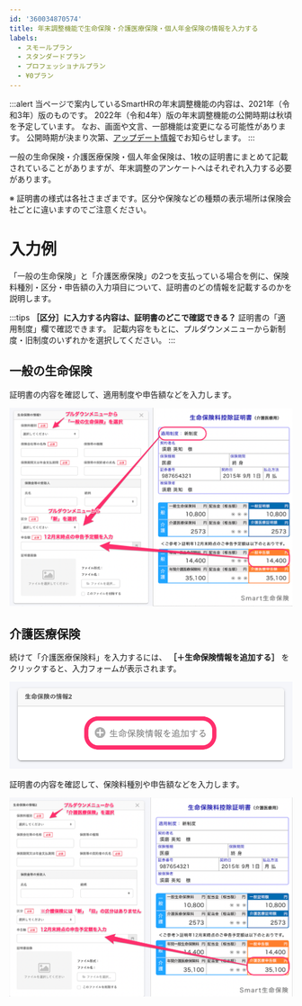 ```yaml
---
id: '360034870574'
title: 年末調整機能で生命保険・介護医療保険・個人年金保険の情報を入力する
labels:
  - スモールプラン
  - スタンダードプラン
  - プロフェッショナルプラン
  - ¥0プラン
---
```

:::alert
当ページで案内しているSmartHRの年末調整機能の内容は、2021年（令和3年）版のものです。
2022年（令和4年）版の年末調整機能の公開時期は秋頃を予定しています。
なお、画面や文言、一部機能は変更になる可能性があります。
公開時期が決まり次第、[アップデート情報](https://smarthr.jp/update%E2%80%9D)でお知らせします。
:::

一般の生命保険・介護医療保険・個人年金保険は、1枚の証明書にまとめて記載されていることがありますが、年末調整のアンケートへはそれぞれ入力する必要があります。

※ 証明書の様式は各社さまざまです。区分や保険などの種類の表示場所は保険会社ごとに違いますのでご注意ください。

# 入力例

「一般の生命保険」と「介護医療保険」の2つを支払っている場合を例に、保険料種別・区分・申告額の入力項目について、証明書のどの情報を記載するのかを説明します。

:::tips
 **［区分］に入力する内容は、証明書のどこで確認できる？** 
証明書の「適用制度」欄で確認できます。
記載内容をもとに、プルダウンメニューから新制度・旧制度のいずれかを選択してください。
:::

## 一般の生命保険

証明書の内容を確認して、適用制度や申告額などを入力します。

![Book2.png](./Book2.png)

## 介護医療保険

続けて「介護医療保険料」を入力するには、 **［＋生命保険情報を追加する］** をクリックすると、入力フォームが表示されます。

![](./_______SmartHR____________.png)

証明書の内容を確認して、保険料種別や申告額などを入力します。

![Book1__2_.png](./Book1__2_.png)
